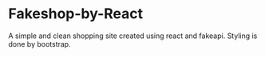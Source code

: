 # Fakeshop-by-React

A simple and clean shopping site created using react and fakeapi.
Styling is done by bootstrap.
